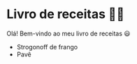 # Livro de receitas :man_cook:

Olá! Bem-vindo ao meu livro de receitas :smiley:

- Strogonoff de frango
- Pavê